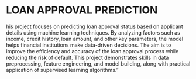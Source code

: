 # LOAN APPROVAL PREDICTION 
his project focuses on predicting loan approval status based on applicant details using machine learning techniques. By analyzing factors such as income, credit history, loan amount, and other key parameters, the model helps financial institutions make data-driven decisions. The aim is to improve the efficiency and accuracy of the loan approval process while reducing the risk of default. This project demonstrates skills in data preprocessing, feature engineering, and model building, along with practical application of supervised learning algorithms.”
